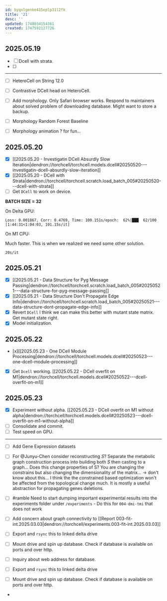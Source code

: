 ```yaml
---
id: byqxlgenke415eplp31l2fk
title: '21'
desc: ''
updated: 1748034154361
created: 1747592127726
---
```


## 2025.05.19

- [ ] Dcell with strata.
- [ ]

***

- [ ] HeteroCell on String 12.0
- [ ] Contrastive DCell head on HeteroCell.

- [ ] Add morphology. Only Safari browser works. Respond to maintainers about solved problem of downloading database. Might want to store a backup.
- [ ] Morphology Random Forest Baseline
- [ ] Morphology animation ? for fun...

## 2025.05.20

- [x] [[2025.05.20 - Investigatin DCell Absurdly Slow Iteration|dendron://torchcell/torchcell.models.dcell#20250520---investigatin-dcell-absurdly-slow-iteration]]
- [x] [[2025.05.20 - DCell with Strata|dendron://torchcell/torchcell.scratch.load_batch_005#20250520---dcell-with-strata]]
- [ ] Get `DCell` to work on device.

**BATCH SIZE = 32**

On Delta GPU:

`Loss: 0.001867, Corr: 0.4769, Time: 100.151s/epoch:  62%|███  62/100 [1:44:31<1:04:03, 101.15s/it]`

On M1 CPU:

Much faster. This is when we realized we need some other solution.

`20s/it`

## 2025.05.21

- [x] [[2025.05.21 - Data Structure for Pyg Message Passing|dendron://torchcell/torchcell.scratch.load_batch_005#20250521---data-structure-for-pyg-message-passing]]
- [x] [[2025.05.21 - Data Structure Don't Propagate Edge Info|dendron://torchcell/torchcell.scratch.load_batch_005#20250521---data-structure-dont-propagate-edge-info]]
- [x] Revert `DCell` I think we can make this better with mutant state matrix. Get mutant state right.
- [x] Model initialization.

## 2025.05.22

- [x][[2025.05.23 - One DCell Module Processing|dendron://torchcell/torchcell.models.dcell#20250523---one-dcell-module-processing]]
- [x] Get `Dcell` working. [[2025.05.22 - DCell overfit on M1|dendron://torchcell/torchcell.models.dcell#20250522---dcell-overfit-on-m1]]

## 2025.05.23

- [x] Experiment without alpha. [[2025.05.23 - DCell overfit on M1 without alpha|dendron://torchcell/torchcell.models.dcell#20250523---dcell-overfit-on-m1-without-alpha]]
- [ ] Consolidate and commit.
- [ ] Test speed on GPU.

***

- [ ] Add Gene Expression datasets
- [ ] For @Junyu-Chen consider reconstructing $S$? Separate the metabolic graph construction process into building both $S$ then casting to a graph... Does this change properties of S? You are changing the constrains but also changing the dimensionality of the matrix... → don't know about this... I think the the constrained based optimization won't be affected from the topological change much. It is mostly a useful abstraction for propagating genes deletions.

- [ ] #ramble Need to start dumping important experimental results into the experiments folder under `/experiments` - Do this for `004-dmi-tmi` that does not work

- [ ] Add concern about graph connectivity to [[Report 003-fit-int.2025.03.03|dendron://torchcell/experiments.003-fit-int.2025.03.03]]
- [ ] Export and `rsync` this to linked delta drive
- [ ] Mount drive and spin up database. Check if database is available on ports and over http.
- [ ] Inquiry about web address for database.

- [ ] Export and `rsync` this to linked delta drive
- [ ] Mount drive and spin up database. Check if database is available on ports and over http.
-
